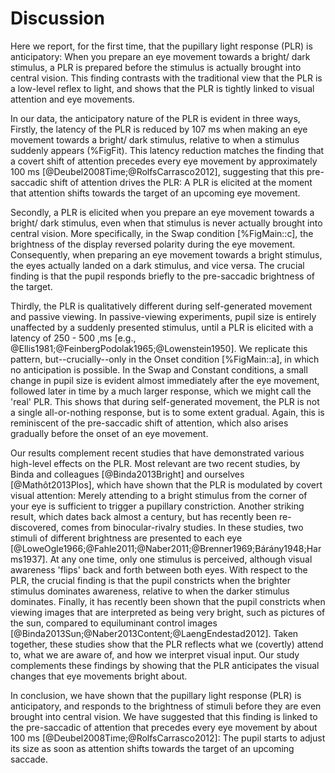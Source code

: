 # Discussion

Here we report, for the first time, that the pupillary light response (PLR) is anticipatory: When you prepare an eye movement towards a bright/ dark stimulus, a PLR is prepared before the stimulus is actually brought into central vision. This finding contrasts with the traditional view that the PLR is a low-level reflex to light, and shows that the PLR is tightly linked to visual attention and eye movements.

In our data, the anticipatory nature of the PLR is evident in three ways, Firstly, the latency of the PLR is reduced by 107 ms when making an eye movement towards a bright/ dark stimulus, relative to when a stimulus suddenly appears (%FigFit). This latency reduction matches the finding that a covert shift of attention precedes every eye movement by approximately 100 ms [@Deubel2008Time;@RolfsCarrasco2012], suggesting that this pre-saccadic shift of attention drives the PLR: A PLR is elicited at the moment that attention shifts towards the target of an upcoming eye movement.

Secondly, a PLR is elicited when you prepare an eye movement towards a bright/ dark stimulus, even when that stimulus is never actually brought into central vision. More specifically, in the Swap condition [%FigMain::c], the brightness of the display reversed polarity during the eye movement. Consequently, when preparing an eye movement towards a bright stimulus, the eyes actually landed on a dark stimulus, and vice versa. The crucial finding is that the pupil responds briefly to the pre-saccadic brightness of the target.

Thirdly, the PLR is qualitatively different during self-generated movement and passive viewing. In passive-viewing experiments, pupil size is entirely unaffected by a suddenly presented stimulus, until a PLR is elicited with a latency of 250 - 500 ,ms [e.g., @Ellis1981;@FeinbergPodolak1965;@Lowenstein1950]. We replicate this pattern, but--crucially--only in the Onset condition [%FigMain::a], in which no anticipation is possible. In the Swap and Constant conditions, a small change in pupil size is evident almost immediately after the eye movement, followed later in time by a much larger response, which we might call the 'real' PLR. This shows that during self-generated movement, the PLR is not a single all-or-nothing response, but is to some extent gradual. Again, this is reminiscent of the pre-saccadic shift of attention, which also arises gradually before the onset of an eye movement.

Our results complement recent studies that have demonstrated various high-level effects on the PLR. Most relevant are two recent studies, by Binda and colleagues [@Binda2013Bright] and ourselves [@Mathôt2013Plos], which have shown that the PLR is modulated by covert visual attention: Merely attending to a bright stimulus from the corner of your eye is sufficient to trigger a pupillary constriction. Another striking result, which dates back almost a century, but has recently been re-discovered, comes from binocular-rivalry studies. In these studies, two stimuli of different brightness are presented to each eye [@LoweOgle1966;@Fahle2011;@Naber2011;@Brenner1969;Bárány1948;Harms1937]. At any one time, only one stimulus is perceived, although visual awareness 'flips' back and forth between both eyes. With respect to the PLR, the crucial finding is that the pupil constricts when the brighter stimulus dominates awareness, relative to when the darker stimulus dominates. Finally, it has recently been shown that the pupil constricts when viewing images that are interpreted as being very bright, such as pictures of the sun, compared to equiluminant control images [@Binda2013Sun;@Naber2013Content;@LaengEndestad2012]. Taken together, these studies show that the PLR reflects what we (covertly) attend to, what we are aware of, and how we interpret visual input. Our study complements these findings by showing that the PLR anticipates the visual changes that eye movements bright about.

In conclusion, we have shown that the pupillary light response (PLR) is anticipatory, and responds to the brightness of stimuli before they are even brought into central vision. We have suggested that this finding is linked to the pre-saccadic of attention that precedes every eye movement by about 100 ms [@Deubel2008Time;@RolfsCarrasco2012]: The pupil starts to adjust its size as soon as attention shifts towards the target of an upcoming saccade.
